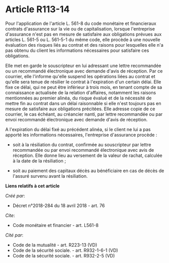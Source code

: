# Article R113-14

Pour l'application de l'article L. 561-8 du code monétaire et financieraux contrats d'assurance sur la vie ou de
capitalisation, lorsque l'entreprise d'assurance n'est pas en mesure de satisfaire aux obligations prévues aux articles L.
561-5 ou L. 561-5-1 du même code, elle procède à une nouvelle évaluation des risques liés au contrat et des raisons pour
lesquelles elle n'a pas obtenu du client les informations nécessaires pour satisfaire ces obligations.

Elle met en garde le souscripteur en lui adressant une lettre recommandée ou un recommandé électronique avec demande d'avis
de réception. Par ce courrier, elle l'informe qu'elle suspend les opérations liées au contrat et qu'elle sera tenue de
résilier le contrat à l'expiration d'un certain délai. Elle fixe ce délai, qui ne peut être inférieur à trois mois, en tenant
compte de sa connaissance actualisée de la relation d'affaires, notamment les raisons mentionnées au premier alinéa, du
risque évalué et de la nécessité de mettre fin au contrat dans un délai raisonnable si elle n'est toujours pas en mesure de
satisfaire aux obligations précitées. Elle adresse copie de ce courrier, le cas échéant, au créancier nanti, par lettre
recommandée ou par envoi recommandé électronique avec demande d'avis de réception.

A l'expiration du délai fixé au précédent alinéa, si le client ne lui a pas apporté les informations nécessaires,
l'entreprise d'assurance procède :

- soit à la résiliation du contrat, confirmée au souscripteur par lettre recommandée ou par envoi recommandé électronique
avec avis de réception. Elle donne lieu au versement de la valeur de rachat, calculée à la date de la résiliation ;

- soit au paiement des capitaux décès au bénéficiaire en cas de décès de l'assuré survenu avant la résiliation.

**Liens relatifs à cet article**

_Créé par_:

  - Décret n°2018-284 du 18 avril 2018 - art. 76

_Cite_:

  - Code monétaire et financier - art. L561-8

_Cité par_:

  - Code de la mutualité - art. R223-13 (VD)
  - Code de la sécurité sociale. - art. R932-1-6-1 (VD)
  - Code de la sécurité sociale. - art. R932-2-5 (VD)
